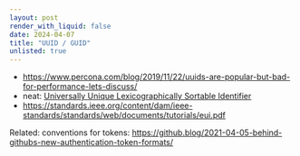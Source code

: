```yaml
---
layout: post
render_with_liquid: false
date: 2024-04-07
title: "UUID / GUID"
unlisted: true
---
```


- <https://www.percona.com/blog/2019/11/22/uuids-are-popular-but-bad-for-performance-lets-discuss/>
- neat: [Universally Unique Lexicographically Sortable
  Identifier](https://github.com/ulid/spec)
- <https://standards.ieee.org/content/dam/ieee-standards/standards/web/documents/tutorials/eui.pdf>

Related: conventions for tokens:
<https://github.blog/2021-04-05-behind-githubs-new-authentication-token-formats/>
